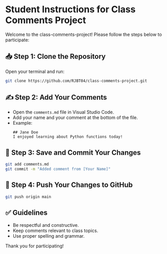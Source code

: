 
# Student Instructions for Class Comments Project

Welcome to the class-comments-project! Please follow the steps below to participate:

## 📥 Step 1: Clone the Repository
Open your terminal and run:
```bash
git clone https://github.com/RJBT04/class-comments-project.git
```

## ✍️ Step 2: Add Your Comments
- Open the `comments.md` file in Visual Studio Code.
- Add your name and your comment at the bottom of the file.
- Example:
  ```
  ## Jane Doe
  I enjoyed learning about Python functions today!
  ```

## 💾 Step 3: Save and Commit Your Changes
```bash
git add comments.md
git commit -m "Added comment from [Your Name]"
```

## 🚀 Step 4: Push Your Changes to GitHub
```bash
git push origin main
```

## ✅ Guidelines
- Be respectful and constructive.
- Keep comments relevant to class topics.
- Use proper spelling and grammar.

Thank you for participating!
